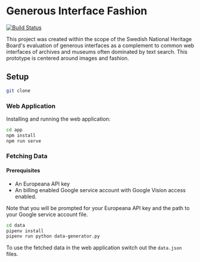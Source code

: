 # Generous Interface Fashion
[![Build Status](https://travis-ci.org/riksantikvarieambetet/Generous-Interface-Fashion.svg?branch=master)](https://travis-ci.org/riksantikvarieambetet/Generous-Interface-Fashion)

This project was created within the scope of the Swedish National Heritage Board's evaluation of generous interfaces as a complement to common web interfaces of archives and museums often dominated by text search. This prototype is centered around images and fashion.

## Setup

```bash
git clone 
```

### Web Application

Installing and running the web application:

```bash
cd app
npm install
npm run serve
```

### Fetching Data

#### Prerequisites

 - An Europeana API key
 - An billing enabled Google service account with Google Vision access enabled.

Note that you will be prompted for your Europeana API key and the path to your Google service account file.

```bash
cd data
pipenv install
pipenv run python data-generator.py
```

To use the fetched data in the web application switch out the `data.json` files.
